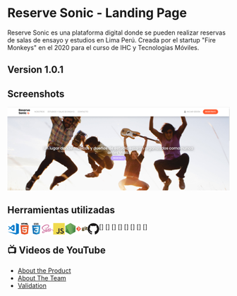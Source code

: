 # Reserve Sonic - Landing Page

Reserve Sonic es una plataforma digital donde se pueden realizar reservas de salas de ensayo y estudios en Lima Perú. Creada por el startup "Fire Monkeys" en el 2020 para el curso de IHC y Tecnologias Móviles.

## Version 1.0.1

## Screenshots
![alt text](/screenshot.png)

## Herramientas utilizadas

[<img align="left" alt="Visual Studio Code" width="26px" src="https://raw.githubusercontent.com/github/explore/80688e429a7d4ef2fca1e82350fe8e3517d3494d/topics/visual-studio-code/visual-studio-code.png" />]
[<img align="left" alt="HTML5" width="26px" src="https://raw.githubusercontent.com/github/explore/80688e429a7d4ef2fca1e82350fe8e3517d3494d/topics/html/html.png" />]
[<img align="left" alt="CSS3" width="26px" src="https://raw.githubusercontent.com/github/explore/80688e429a7d4ef2fca1e82350fe8e3517d3494d/topics/css/css.png" />]
[<img align="left" alt="Sass" width="26px" src="https://raw.githubusercontent.com/github/explore/80688e429a7d4ef2fca1e82350fe8e3517d3494d/topics/sass/sass.png" />]
[<img align="left" alt="JavaScript" width="26px" src="https://raw.githubusercontent.com/github/explore/80688e429a7d4ef2fca1e82350fe8e3517d3494d/topics/javascript/javascript.png" />]
[<img align="left" alt="Node.js" width="26px" src="https://raw.githubusercontent.com/github/explore/80688e429a7d4ef2fca1e82350fe8e3517d3494d/topics/nodejs/nodejs.png" />]
[<img align="left" alt="Git" width="26px" src="https://raw.githubusercontent.com/github/explore/80688e429a7d4ef2fca1e82350fe8e3517d3494d/topics/git/git.png" />]
[<img align="left" alt="GitHub" width="26px" src="https://raw.githubusercontent.com/github/explore/78df643247d429f6cc873026c0622819ad797942/topics/github/github.png" />]

## 📺 Videos de YouTube

- [About the Product](https://www.youtube.com/watch?v=7evBtl1aKdc&t=3s&ab_channel=CamilaMartinez)
- [About The Team](https://www.youtube.com/watch?v=mFLYvtDhYbk&ab_channel=CamilaMartinez)
- [Validation](https://www.youtube.com/watch?v=mvPv25tZMqA&ab_channel=CamilaMartinez)
